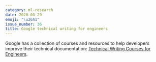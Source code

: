 ```yaml
---
category: ml-research
date: 2020-03-29
emoji: "\u26A1"
issue_number: 36
title: Google technical writing for engineers
---
```


️Google has a collection of courses and resources to help developers improve their technical documentation: [Technical Writing Courses for Engineers](https://developers.google.com/tech-writing?utm_campaign=Dynamically%20Typed&utm_medium=email&utm_source=Revue%20newsletter).